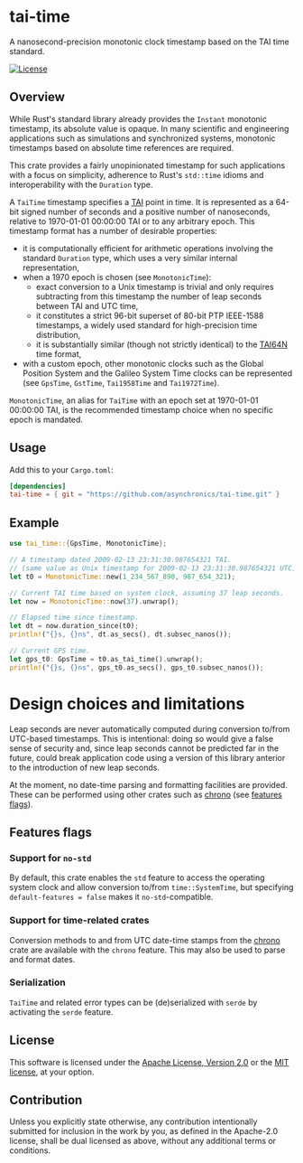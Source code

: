 # tai-time

A nanosecond-precision monotonic clock timestamp based on the TAI time standard.

[![License](https://img.shields.io/badge/license-MIT%2FApache--2.0-blue.svg)](https://github.com/asynchronics/diatomic-waker#license)


## Overview

While Rust's standard library already provides the `Instant` monotonic
timestamp, its absolute value is opaque. In many scientific and engineering
applications such as simulations and synchronized systems, monotonic timestamps
based on absolute time references are required.

This crate provides a fairly unopinionated timestamp for such applications with
a focus on simplicity, adherence to Rust's `std::time` idioms and
interoperability with the `Duration` type.

A `TaiTime` timestamp specifies a [TAI] point in time. It is represented as a 64-bit
signed number of seconds and a positive number of nanoseconds, relative to
1970-01-01 00:00:00 TAI or to any arbitrary epoch. This timestamp format has a
number of desirable properties:

- it is computationally efficient for arithmetic operations involving the
  standard `Duration` type, which uses a very similar internal
  representation,
- when a 1970 epoch is chosen (see `MonotonicTime`):
  * exact conversion to a Unix timestamp is trivial and only requires
    subtracting from this timestamp the number of leap seconds between TAI
    and UTC time,
  * it constitutes a strict 96-bit superset of 80-bit PTP IEEE-1588
    timestamps, a widely used standard for high-precision time distribution,
  * it is substantially similar (though not strictly identical) to the
    [TAI64N] time format,
- with a custom epoch, other monotonic clocks such as the Global Position System
  and the Galileo System Time clocks can be represented (see `GpsTime`,
  `GstTime`, `Tai1958Time` and `Tai1972Time`).

`MonotonicTime`, an alias for `TaiTime` with an epoch set at 1970-01-01 00:00:00
TAI, is the recommended timestamp choice when no specific epoch is mandated.

[TAI]: https://en.wikipedia.org/wiki/International_Atomic_Time
[TAI64N]: https://cr.yp.to/libtai/tai64.html


## Usage

Add this to your `Cargo.toml`:

```toml
[dependencies]
tai-time = { git = "https://github.com/asynchronics/tai-time.git" }
```


## Example

```rust
use tai_time::{GpsTime, MonotonicTime};

// A timestamp dated 2009-02-13 23:31:30.987654321 TAI.
// (same value as Unix timestamp for 2009-02-13 23:31:30.987654321 UTC).
let t0 = MonotonicTime::new(1_234_567_890, 987_654_321);

// Current TAI time based on system clock, assuming 37 leap seconds.
let now = MonotonicTime::now(37).unwrap();

// Elapsed time since timestamp.
let dt = now.duration_since(t0);
println!("{}s, {}ns", dt.as_secs(), dt.subsec_nanos());

// Current GPS time.
let gps_t0: GpsTime = t0.as_tai_time().unwrap();
println!("{}s, {}ns", gps_t0.as_secs(), gps_t0.subsec_nanos());
```


# Design choices and limitations

Leap seconds are never automatically computed during conversion to/from
UTC-based timestamps. This is intentional: doing so would give a false sense of
security and, since leap seconds cannot be predicted far in the future, could
break application code using a version of this library anterior to the
introduction of new leap seconds.

At the moment, no date-time parsing and formatting facilities are provided.
These can be performed using other crates such as [chrono] (see [features
flags](#support-for-time-related-crates)).

[chrono]: https://crates.io/crates/chrono


## Features flags

### Support for `no-std`

By default, this crate enables the `std` feature to access the operating system
clock and allow conversion to/from `time::SystemTime`, but specifying
`default-features = false` makes it `no-std`-compatible.

### Support for time-related crates

Conversion methods to and from UTC date-time stamps from the [chrono] crate
are available with the `chrono` feature. This may also be used to parse and
format dates.

### Serialization

`TaiTime` and related error types can be (de)serialized with
`serde` by activating the `serde` feature.

## License

This software is licensed under the [Apache License, Version
2.0](LICENSE-APACHE) or the [MIT license](LICENSE-MIT), at your option.


## Contribution

Unless you explicitly state otherwise, any contribution intentionally submitted
for inclusion in the work by you, as defined in the Apache-2.0 license, shall be
dual licensed as above, without any additional terms or conditions.
